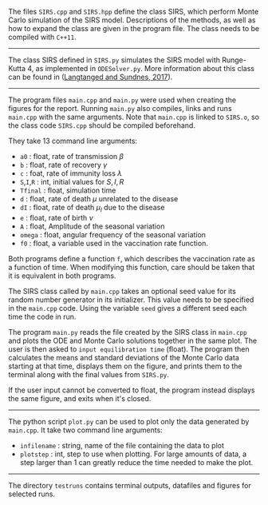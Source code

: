 The files ``SIRS.cpp`` and ``SIRS.hpp`` define the class SIRS, which perform Monte Carlo simulation of the SIRS model. Descriptions of the methods, as well as how to expand the class are given in the program file. The class needs to be compiled with  `C++11`. 

---

The class SIRS defined in ``SIRS.py`` simulates the SIRS model with Runge-Kutta 4, as implemented in ``ODESolver.py``. More information about this class can be found in ([Langtanged and Sundnes, 2017](https://www.uio.no/studier/emner/matnat/ifi/IN1900/h17/ressurser/slides/ode\_systems\_short.pdf)).

---

The program files ``main.cpp`` and ``main.py`` were used when creating the figures for the report. Running `main.py` also compiles, links and runs `main.cpp` with the same arguments. Note that `main.cpp` is linked to `SIRS.o`, so the class code `SIRS.cpp` should be compiled beforehand.  

They take 13 command line arguments:

   - `a0` : float, rate of transmission $\beta$
   - `b` : float, rate of recovery $\gamma$  
   - `c` : foat, rate of immunity loss $\lambda$
   - `S`,`I`,`R` : int, initial values for $S,I,R$
   - `Tfinal` : float, simulation time
   - `d` : float, rate of death $\mu$ unrelated to the disease
   - `dI` : float, rate of death $\mu_I$ due to the disease
   - `e` : float, rate of birth $\nu$
   - `A` : float, Amplitude of the seasonal variation
   - `omega` : float, angular frequency of the seasonal variation
   - `f0` : float, a variable used in the vaccination rate function. 

Both programs define a function `f`, which describes the vaccination rate as a function of time. When modifying this function, care should be taken that it is equivalent in both programs.     

The SIRS class called by `main.cpp` takes an optional seed value for its random number generator in its initializer. This value needs to be specified in the `main.cpp` code.  Using the variable `seed` gives a different seed each time the code in run.

The program `main.py` reads the file created by the SIRS class in `main.cpp` and plots the ODE and Monte Carlo solutions together in the same plot. The user is then asked to `input equilibration time` (float). The program then calculates the means and standard deviations of the Monte Carlo data starting at that time, displays them on the figure, and prints them to the terminal along with the final values from `SIRS.py`. 

If the user input  cannot be converted to float, the program instead displays the same figure, and exits when it's closed. 

---

The python script `plot.py` can be used to plot only the data generated by `main.cpp`. It take two command line arguments:

- `infilename` : string, name of the file containing the data to plot
- `plotstep` : int, step to use when plotting. For large amounts of data, a step larger than 1 can greatly reduce the time needed to make the plot. 

---

The directory `testruns` contains terminal outputs, datafiles and figures for selected runs. 




